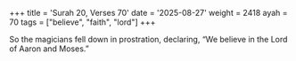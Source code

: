 +++
title = 'Surah 20, Verses 70'
date = '2025-08-27'
weight = 2418
ayah = 70
tags = ["believe", "faith", "lord"]
+++

So the magicians fell down in prostration, declaring, “We believe in the Lord of Aaron and Moses.”